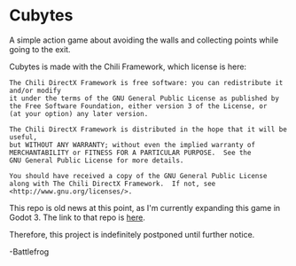 # Cubytes
A simple action game about avoiding the walls and collecting points while going to the exit.

Cubytes is made with the Chili Framework, which license is here:
```
The Chili DirectX Framework is free software: you can redistribute it and/or modify	  
it under the terms of the GNU General Public License as published by				  
the Free Software Foundation, either version 3 of the License, or					  
(at your option) any later version.	

The Chili DirectX Framework is distributed in the hope that it will be useful,		  
but WITHOUT ANY WARRANTY; without even the implied warranty of						  
MERCHANTABILITY or FITNESS FOR A PARTICULAR PURPOSE.  See the						  
GNU General Public License for more details.										  
 															  
You should have received a copy of the GNU General Public License					  
along with The Chili DirectX Framework.  If not, see <http://www.gnu.org/licenses/>. 
```
This repo is old news at this point, as I'm currently expanding this game in Godot 3.
The link to that repo is [here](https://github.com/Battlefrog/Cubytes-Godot).

Therefore, this project is indefinitely postponed until further notice.

-Battlefrog
